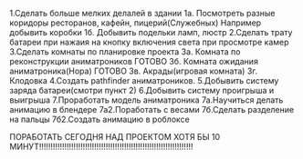 1.Сделать больше мелких делалей в здании
1a. Посмотреть разные коридоры ресторанов, кафейн, пицерий(Служебных) Например добывить коробки
1б. Добывить подельки ламп, люстр
2.Сделать трату батареи при нажаия на кнопку включения света при просмотре камер
3.Сделать комнаты по планировке проекта
3а. Комната по реконструкции аниматроников ГОТОВО
3б. Комната ожидания аниматроника(Нора) ГОТОВО
3в. Акрады(игровая комната)
3г. Клодовка
4.Создать pathfinder аниматроников.
5.Добывить систему заряда батареи(смотри пункт 2)
6.Добывить систему проигрыша и выигрыша
7.Проработать модель аниматроника
7а.Научиться делать анимацию в блендере
7а2.Поработать с весами
7б.Сделать разделение на пальцы
7б2.Создать анимацию в роблоксе


ПОРАБОТАТЬ СЕГОДНЯ НАД ПРОЕКТОМ ХОТЯ БЫ 10 МИНУТ!!!!!!!!!!!!!!!!!!!!!!!!!!!!!!!!!!!!!!!!!!!!!!!!!!!!!!!!!!!!!!!!!!!